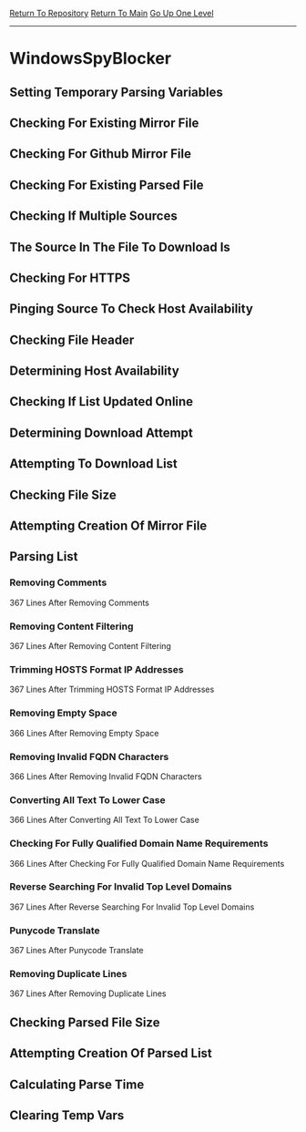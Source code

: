 [Return To Repository](https://github.com/bast69/piholeparser/)
[Return To Main](https://github.com/bast69/piholeparser/blob/master/RecentRunLogs/Mainlog.md)
[Go Up One Level](https://github.com/bast69/piholeparser/blob/master/RecentRunLogs/TopLevelScripts/30-Processing-External-Blacklists.md)
____________________________________
# WindowsSpyBlocker
## Setting Temporary Parsing Variables
## Checking For Existing Mirror File
## Checking For Github Mirror File
## Checking For Existing Parsed File
## Checking If Multiple Sources
## The Source In The File To Download Is
## Checking For HTTPS
## Pinging Source To Check Host Availability
## Checking File Header
## Determining Host Availability
## Checking If List Updated Online
## Determining Download Attempt
## Attempting To Download List
## Checking File Size
## Attempting Creation Of Mirror File
## Parsing List
### Removing Comments
367 Lines After Removing Comments
### Removing Content Filtering
367 Lines After Removing Content Filtering
### Trimming HOSTS Format IP Addresses
367 Lines After Trimming HOSTS Format IP Addresses
### Removing Empty Space
366 Lines After Removing Empty Space
### Removing Invalid FQDN Characters
366 Lines After Removing Invalid FQDN Characters
### Converting All Text To Lower Case
366 Lines After Converting All Text To Lower Case
### Checking For Fully Qualified Domain Name Requirements
366 Lines After Checking For Fully Qualified Domain Name Requirements
### Reverse Searching For Invalid Top Level Domains
367 Lines After Reverse Searching For Invalid Top Level Domains
### Punycode Translate
367 Lines After Punycode Translate
### Removing Duplicate Lines
367 Lines After Removing Duplicate Lines
## Checking Parsed File Size
## Attempting Creation Of Parsed List
## Calculating Parse Time
## Clearing Temp Vars
